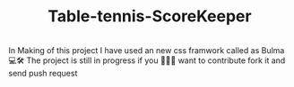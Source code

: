 
<div align="center">  <h1> Table-tennis-ScoreKeeper </h1> </div>
<br/>
In Making of this project I have used an new css framwork called as <bold>Bulma</bold> 💻🛠️ The project is still in progress if you 🤗🤗🤗 want to contribute fork it and send push request 
